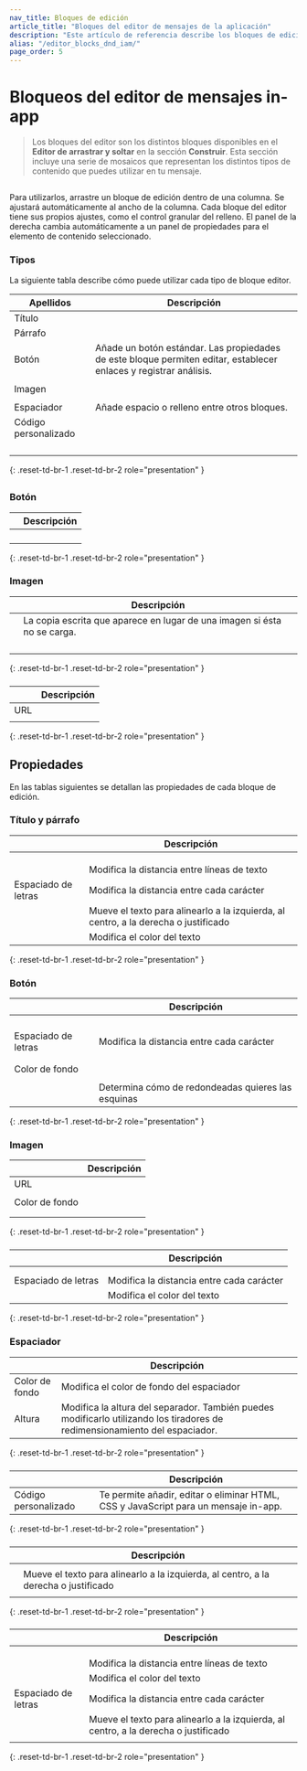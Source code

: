 ```yaml
---
nav_title: Bloques de edición
article_title: "Bloques del editor de mensajes de la aplicación"
description: "Este artículo de referencia describe los bloques de edición disponibles en el editor de arrastrar y soltar para mensajes in-app."
alias: "/editor_blocks_dnd_iam/"
page_order: 5
---
```


# Bloqueos del editor de mensajes in-app

> Los bloques del editor son los distintos bloques disponibles en el **Editor de arrastrar y soltar** en la sección **Construir**. Esta sección incluye una serie de mosaicos que representan los distintos tipos de contenido que puedes utilizar en tu mensaje.

## 

Para utilizarlos, arrastre un bloque de edición dentro de una columna. Se ajustará automáticamente al ancho de la columna. Cada bloque del editor tiene sus propios ajustes, como el control granular del relleno. El panel de la derecha cambia automáticamente a un panel de propiedades para el elemento de contenido seleccionado.

### Tipos

La siguiente tabla describe cómo puede utilizar cada tipo de bloque editor.

| Apellidos | Descripción |
| --- | --- |
| Título |  |
| Párrafo |  |
| Botón | Añade un botón estándar. Las propiedades de este bloque permiten editar, establecer enlaces y registrar análisis. |
|  |   |
| Imagen |  |
|  |   |
| Espaciador | Añade espacio o relleno entre otros bloques. |
| Código personalizado |   |
|  |   |
|  |   |
|       |   |
|       |    |
{: .reset-td-br-1 .reset-td-br-2 role="presentation" }

## 



### Botón

|  | Descripción |
| --- | --- |
|  |   |
|  |  |
|  |  |
|  |   |
{: .reset-td-br-1 .reset-td-br-2 role="presentation" }

### Imagen

|  | Descripción |
| --- | --- |
|  | La copia escrita que aparece en lugar de una imagen si ésta no se carga.  |
|  |   |
|  |  |
|  |  |
|  |   |
{: .reset-td-br-1 .reset-td-br-2 role="presentation" }

### 

|  | Descripción |
| --- | --- |
| URL | 
|  |  |
{: .reset-td-br-1 .reset-td-br-2 role="presentation" }

## Propiedades

En las tablas siguientes se detallan las propiedades de cada bloque de edición.

### Título y párrafo

|  | Descripción |
| --- | --- |
|  |  |
|  |  |
|  |  |
|  | Modifica la distancia entre líneas de texto |
| Espaciado de letras | Modifica la distancia entre cada carácter |
|  | Mueve el texto para alinearlo a la izquierda, al centro, a la derecha o justificado |
|  | Modifica el color del texto |
{: .reset-td-br-1 .reset-td-br-2 role="presentation" }

### Botón

|  | Descripción |
| --- | --- |
|  |  |
|  |  |
|  |  |
|  |  |
| Espaciado de letras | Modifica la distancia entre cada carácter |
|  |  |
|  |  |
| Color de fondo |  |
|  |  | 
|  | Determina cómo de redondeadas quieres las esquinas |
{: .reset-td-br-1 .reset-td-br-2 role="presentation" }

### Imagen

|  | Descripción |
| --- | --- |
| URL |  |
|  |  |
| Color de fondo |  |
|  |  | 
|  |  |
{: .reset-td-br-1 .reset-td-br-2 role="presentation" }

### 

|  | Descripción |
| --- | --- |
|  |  |
|  |  |
| Espaciado de letras | Modifica la distancia entre cada carácter |
|  | Modifica el color del texto |
{: .reset-td-br-1 .reset-td-br-2 role="presentation" }

### Espaciador

|  | Descripción |
| --- | --- |
| Color de fondo | Modifica el color de fondo del espaciador |
| Altura | Modifica la altura del separador. También puedes modificarlo utilizando los tiradores de redimensionamiento del espaciador. |
{: .reset-td-br-1 .reset-td-br-2 role="presentation" }

### 

|  | Descripción |
| --- | --- |
| Código personalizado | Te permite añadir, editar o eliminar HTML, CSS y JavaScript para un mensaje in-app. |
{: .reset-td-br-1 .reset-td-br-2 role="presentation" }

### 

|  | Descripción |
| --- | --- |
|  |  |
|  | Mueve el texto para alinearlo a la izquierda, al centro, a la derecha o justificado |
|  |  |
{: .reset-td-br-1 .reset-td-br-2 role="presentation" }

### 

|  | Descripción |
| --- | --- |
|  |  |
|  |  |
|  |  |
|  | Modifica la distancia entre líneas de texto |
|  | Modifica el color del texto |
| Espaciado de letras | Modifica la distancia entre cada carácter |
|  | Mueve el texto para alinearlo a la izquierda, al centro, a la derecha o justificado |
|  |  |
{: .reset-td-br-1 .reset-td-br-2 role="presentation" }
